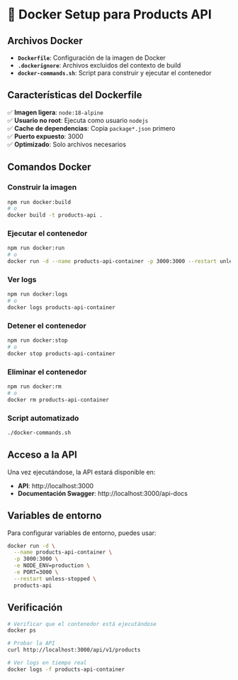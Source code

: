 # 🐳 Docker Setup para Products API

## Archivos Docker

- **`Dockerfile`**: Configuración de la imagen de Docker
- **`.dockerignore`**: Archivos excluidos del contexto de build
- **`docker-commands.sh`**: Script para construir y ejecutar el contenedor

## Características del Dockerfile

✅ **Imagen ligera**: `node:18-alpine`  
✅ **Usuario no root**: Ejecuta como usuario `nodejs`  
✅ **Cache de dependencias**: Copia `package*.json` primero  
✅ **Puerto expuesto**: 3000  
✅ **Optimizado**: Solo archivos necesarios  

## Comandos Docker

### Construir la imagen
```bash
npm run docker:build
# o
docker build -t products-api .
```

### Ejecutar el contenedor
```bash
npm run docker:run
# o
docker run -d --name products-api-container -p 3000:3000 --restart unless-stopped products-api
```

### Ver logs
```bash
npm run docker:logs
# o
docker logs products-api-container
```

### Detener el contenedor
```bash
npm run docker:stop
# o
docker stop products-api-container
```

### Eliminar el contenedor
```bash
npm run docker:rm
# o
docker rm products-api-container
```

### Script automatizado
```bash
./docker-commands.sh
```

## Acceso a la API

Una vez ejecutándose, la API estará disponible en:
- **API**: http://localhost:3000
- **Documentación Swagger**: http://localhost:3000/api-docs

## Variables de entorno

Para configurar variables de entorno, puedes usar:

```bash
docker run -d \
  --name products-api-container \
  -p 3000:3000 \
  -e NODE_ENV=production \
  -e PORT=3000 \
  --restart unless-stopped \
  products-api
```

## Verificación

```bash
# Verificar que el contenedor está ejecutándose
docker ps

# Probar la API
curl http://localhost:3000/api/v1/products

# Ver logs en tiempo real
docker logs -f products-api-container
```
